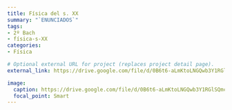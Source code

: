 ```yaml
---
title: Física del s. XX
summary: "`ENUNCIADOS`"
tags:
- 2º Bach
- física-s-XX
categories:
- Física

# Optional external URL for project (replaces project detail page).
external_link: https://drive.google.com/file/d/0B6t6-aLmKtoLNGQwb3Y1RGlSQmc/view?usp=sharing

image:
  caption: https://drive.google.com/file/d/0B6t6-aLmKtoLNGQwb3Y1RGlSQmc/view?usp=sharing
  focal_point: Smart
---
```

